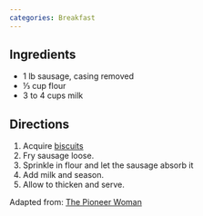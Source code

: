 ```yaml
---
categories: Breakfast
---
```


## Ingredients

- 1 lb sausage, casing removed
- &frac13; cup flour
- 3 to 4 cups milk

## Directions

1. Acquire [biscuits](../biscuits)
2. Fry sausage loose.
3. Sprinkle in flour and let the sausage absorb it
4. Add milk and season.
5. Allow to thicken and serve.

Adapted from: [The Pioneer Woman](http://thepioneerwoman.com/cooking/2013/03/drop-biscuits-and-sausage-gravy/)